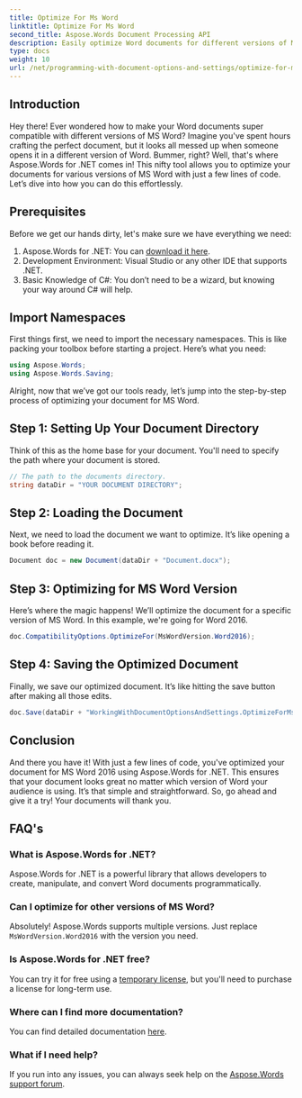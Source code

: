 ```yaml
---
title: Optimize For Ms Word
linktitle: Optimize For Ms Word
second_title: Aspose.Words Document Processing API
description: Easily optimize Word documents for different versions of MS Word using Aspose.Words for .NET with this step-by-step guide.
type: docs
weight: 10
url: /net/programming-with-document-options-and-settings/optimize-for-ms-word/
---
```

## Introduction

Hey there! Ever wondered how to make your Word documents super compatible with different versions of MS Word? Imagine you've spent hours crafting the perfect document, but it looks all messed up when someone opens it in a different version of Word. Bummer, right? Well, that's where Aspose.Words for .NET comes in! This nifty tool allows you to optimize your documents for various versions of MS Word with just a few lines of code. Let’s dive into how you can do this effortlessly.

## Prerequisites

Before we get our hands dirty, let's make sure we have everything we need:

1. Aspose.Words for .NET: You can [download it here](https://releases.aspose.com/words/net/).
2. Development Environment: Visual Studio or any other IDE that supports .NET.
3. Basic Knowledge of C#: You don’t need to be a wizard, but knowing your way around C# will help.

## Import Namespaces

First things first, we need to import the necessary namespaces. This is like packing your toolbox before starting a project. Here’s what you need:

```csharp
using Aspose.Words;
using Aspose.Words.Saving;
```

Alright, now that we’ve got our tools ready, let’s jump into the step-by-step process of optimizing your document for MS Word.

## Step 1: Setting Up Your Document Directory

Think of this as the home base for your document. You'll need to specify the path where your document is stored.

```csharp
// The path to the documents directory.
string dataDir = "YOUR DOCUMENT DIRECTORY";
```

## Step 2: Loading the Document

Next, we need to load the document we want to optimize. It’s like opening a book before reading it.

```csharp
Document doc = new Document(dataDir + "Document.docx");
```

## Step 3: Optimizing for MS Word Version

Here’s where the magic happens! We’ll optimize the document for a specific version of MS Word. In this example, we're going for Word 2016. 

```csharp
doc.CompatibilityOptions.OptimizeFor(MsWordVersion.Word2016);
```

## Step 4: Saving the Optimized Document

Finally, we save our optimized document. It’s like hitting the save button after making all those edits.

```csharp
doc.Save(dataDir + "WorkingWithDocumentOptionsAndSettings.OptimizeForMsWord.docx");
```

## Conclusion

And there you have it! With just a few lines of code, you've optimized your document for MS Word 2016 using Aspose.Words for .NET. This ensures that your document looks great no matter which version of Word your audience is using. It’s that simple and straightforward. So, go ahead and give it a try! Your documents will thank you.

## FAQ's

### What is Aspose.Words for .NET?
Aspose.Words for .NET is a powerful library that allows developers to create, manipulate, and convert Word documents programmatically.

### Can I optimize for other versions of MS Word?
Absolutely! Aspose.Words supports multiple versions. Just replace `MsWordVersion.Word2016` with the version you need.

### Is Aspose.Words for .NET free?
You can try it for free using a [temporary license](https://purchase.aspose.com/temporary-license/), but you'll need to purchase a license for long-term use.

### Where can I find more documentation?
You can find detailed documentation [here](https://reference.aspose.com/words/net/).

### What if I need help?
If you run into any issues, you can always seek help on the [Aspose.Words support forum](https://forum.aspose.com/c/words/8).

